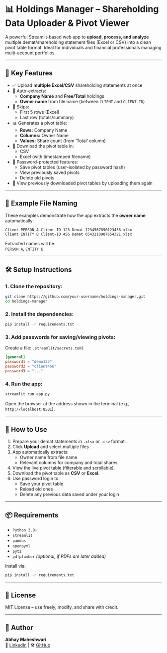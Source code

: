 
# 📊 Holdings Manager – Shareholding Data Uploader & Pivot Viewer

A powerful Streamlit-based web app to **upload, process, and analyze** multiple demat/shareholding statement files (Excel or CSV) into a clean pivot table format. Ideal for individuals and financial professionals managing multi-account portfolios.

---

## 🚀 Key Features

- ✅ Upload **multiple Excel/CSV** shareholding statements at once  
- 🧠 Auto-extracts:
  - **Company Name** and **Free/Total** holdings
  - **Owner name** from file name (between `CLIENT` and `CLIENT-ID`)
- 🧹 Skips:
  - First 5 rows (Excel)
  - Last row (totals/summary)
- 📊 Generates a pivot table:
  - **Rows:** Company Name  
  - **Columns:** Owner Name  
  - **Values:** Share count (from ‘Total’ column)
- 💾 Download the pivot table in:
  - CSV  
  - Excel (with timestamped filename)
- 🔐 Password-protected features:
  - Save pivot tables (user-isolated by password hash)
  - View previously saved pivots
  - Delete old pivots
- 🔁 View previously downloaded pivot tables by uploading them again

---

## 📁 Example File Naming

These examples demonstrate how the app extracts the **owner name** automatically:

```
Client PERSON A Client-ID 123 Demat 1234567890123456.xlsx
Client ENTITY B Client-ID 456 Demat 6543210987654321.xlsx
```

Extracted names will be:  
`PERSON A`, `ENTITY B`

---

## 🛠 Setup Instructions

### 1. Clone the repository:

```bash
git clone https://github.com/your-username/holdings-manager.git
cd holdings-manager
```

### 2. Install the dependencies:

```bash
pip install -r requirements.txt
```

### 3. Add passwords for saving/viewing pivots:

Create a file: `.streamlit/secrets.toml`

```toml
[general]
password1 = "demo123"
password2 = "client456"
password3 = "..."
```

### 4. Run the app:

```bash
streamlit run app.py
```

Open the browser at the address shown in the terminal (e.g., `http://localhost:8501`).

---

## 🧪 How to Use

1. Prepare your demat statements in `.xlsx` or `.csv` format.
2. Click **Upload** and select multiple files.
3. App automatically extracts:
   - Owner name from file name
   - Relevant columns for company and total shares
4. View the live pivot table (filterable and scrollable).
5. Download the pivot table as **CSV** or **Excel**.
6. Use password login to:
   - Save your pivot table
   - Reload old ones
   - Delete any previous data saved under your login

---

## 📦 Requirements

- `Python 3.8+`
- `streamlit`
- `pandas`
- `openpyxl`
- `pytz`
- `pdfplumber` *(optional, if PDFs are later added)*

Install via:

```bash
pip install -r requirements.txt
```

---

## 📄 License

MIT License – use freely, modify, and share with credit.

---

## 👤 Author

**Abhay Maheshwari**  
💼 [LinkedIn](https://linkedin.com/maheshwari-abhay) | 🛠️ [GitHub](https://github.com/abhay-maheshwari)